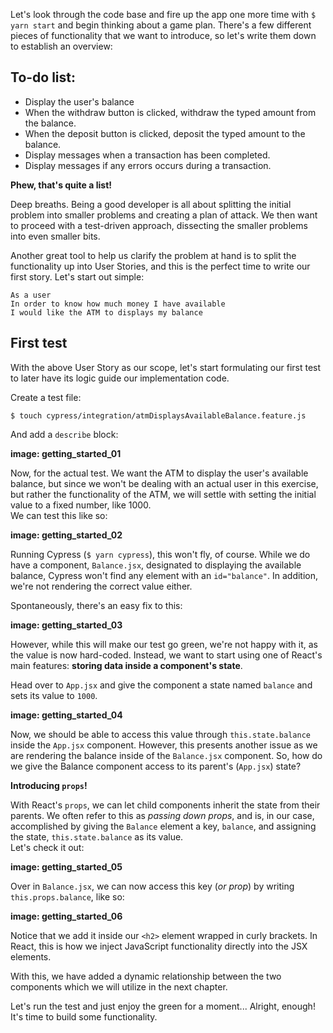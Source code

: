 Let's look through the code base and fire up the app one more time with ```$ yarn start``` and begin thinking about a game plan. There's a few different pieces of functionality that we want to introduce, so let's write them down to establish an overview:

## To-do list:  
- Display the user's balance
- When the withdraw button is clicked, withdraw the typed amount from the balance.
- When the deposit button is clicked, deposit the typed amount to the balance.
- Display messages when a transaction has been completed.
- Display messages if any errors occurs during a transaction. 

**Phew, that's quite a list!**

Deep breaths. Being a good developer is all about splitting the initial problem into smaller problems and creating a plan of attack.
We then want to proceed with a test-driven approach, dissecting the smaller problems into even smaller bits.

Another great tool to help us clarify the problem at hand is to split the functionality up into User Stories, and this is the perfect time to write our first story. Let's start out simple:

```
As a user
In order to know how much money I have available
I would like the ATM to displays my balance
```

## First test
With the above User Story as our scope, let's start formulating our first test to later have its logic guide our implementation code. 

Create a test file:  
``` 
$ touch cypress/integration/atmDisplaysAvailableBalance.feature.js 
```

And add a ```describe``` block:

**image: getting_started_01**

Now, for the actual test. We want the ATM to display the user's available balance, but since we won't be dealing with an actual user in this exercise, but rather the functionality of the ATM, we will settle with setting the initial value to a fixed number, like 1000.  
We can test this like so:

**image: getting_started_02**

Running Cypress (```$ yarn cypress```), this won't fly, of course. While we do have a component, ```Balance.jsx```, designated to displaying the available balance, Cypress won't find any element with an ```id="balance"```. In addition, we're not rendering the correct value either.

Spontaneously, there's an easy fix to this: 

**image: getting_started_03**

However, while this will make our test go green, we're not happy with it, as the value is now hard-coded. Instead, we want to start using one of React's main features: **storing data inside a component's state**.

Head over to ```App.jsx``` and give the component a state named ```balance``` and sets its value to ```1000```.

**image: getting_started_04**

Now, we should be able to access this value through ```this.state.balance``` inside the ```App.jsx``` component.  However, this presents another issue as we are rendering the balance inside of the ```Balance.jsx``` component. So, how do we give the Balance component access to its parent's (```App.jsx```) state?

**Introducing ```props```!**

With React's ```props```, we can let child components inherit the state from their parents. We often refer to this as *passing down props*, and is, in our case, accomplished by giving the ```Balance``` element a key, ```balance```, and assigning the state, ```this.state.balance``` as its value.  
Let's check it out:

**image: getting_started_05**

Over in ```Balance.jsx```, we can now access this key (*or prop*) by writing ```this.props.balance```, like so:

**image: getting_started_06**

Notice that we add it inside our ```<h2>``` element wrapped in curly brackets. In React, this is how we inject JavaScript functionality directly into the JSX elements.

With this, we have added a dynamic relationship between the two components which we will utilize in the next chapter. 

Let's run the test and just enjoy the green for a moment... Alright, enough! It's time to build some functionality.
